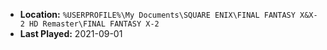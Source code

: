 * **Location:** `%USERPROFILE%\My Documents\SQUARE ENIX\FINAL FANTASY X&X-2 HD Remaster\FINAL FANTASY X-2`
* **Last Played:** 2021-09-01

